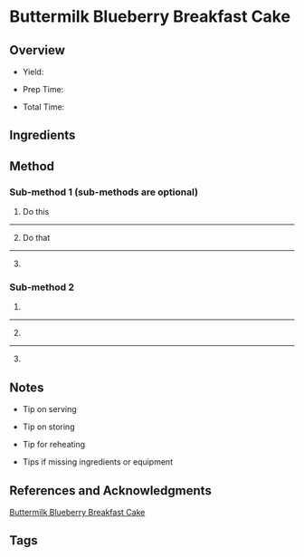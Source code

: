 # Buttermilk Blueberry Breakfast Cake

## Overview

- Yield:

- Prep Time:

- Total Time:

## Ingredients



## Method

### Sub-method 1 (sub-methods are optional)

1. Do this
---
2. Do that
---
3.

### Sub-method 2

1.
---
2.
---
3.

## Notes

- Tip on serving

- Tip on storing

- Tip for reheating

- Tips if missing ingredients or equipment

## References and Acknowledgments

[Buttermilk Blueberry Breakfast Cake](http://www.alexandracooks.com/2011/06/29/buttermilk-blueberry-breakfast-cake/)

## Tags


